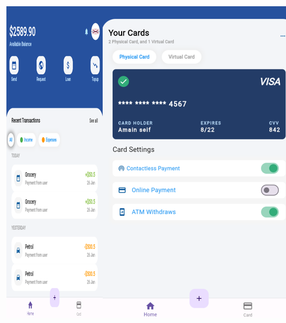 <div style="display: flex;">
    <img align="left" src="wallet_home_screen.PNG" alt="Wallet home Screen" style="width: 50%;">
    <img  align="right" src="wallet_card_screen.PNG" alt="Wallet card Screen" style="width: 0.5;">
</div>



